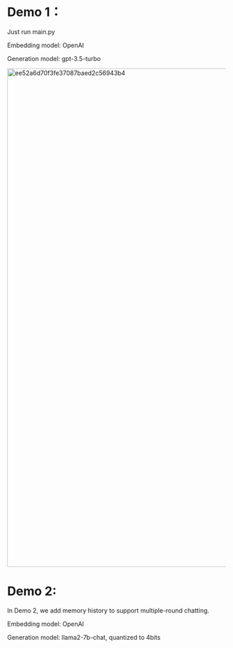 # Demo 1：
Just run main.py

Embedding model: OpenAI

Generation model: gpt-3.5-turbo

<img width="1151" alt="ee52a6d70f3fe37087baed2c56943b4" src="https://github.com/JASONZ777/RAG-llm-langchain-interface/assets/94668646/9b7ef93c-e96c-4d51-9819-6be3a5940220">

# Demo 2:
In Demo 2, we add memory history to support multiple-round chatting.

Embedding model: OpenAI

Generation model: llama2-7b-chat, quantized to 4bits


